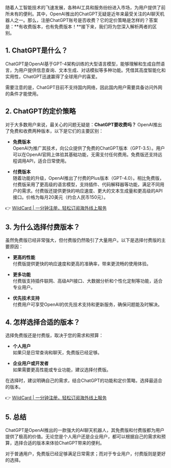 随着人工智能技术的飞速发展，各种AI工具和服务纷纷进入市场，为用户提供了前所未有的便利。其中，OpenAI推出的ChatGPT无疑是近年来最受关注的AI聊天机器人之一。那么，注册ChatGPT账号是否收费？它的定价策略是怎样的？答案是：**有收费版本，也有免费版本！**接下来，我们将为您深入解析两者的区别。

## 1. ChatGPT是什么？

ChatGPT是OpenAI基于GPT-4架构训练的大型语言模型，能够理解和生成自然语言，为用户提供信息查询、文本生成、对话模拟等多种功能。凭借其高度智能化和实用性，ChatGPT迅速赢得了全球用户的喜爱。

需要注意的是，ChatGPT目前不支持国内网络，因此国内用户需要具备访问外网的条件才能使用。

## 2. ChatGPT的定价策略

对于大多数用户来说，最关心的问题无疑是：**ChatGPT要收费吗？** OpenAI推出了免费和收费两种版本，以下是它们的主要区别：

- **免费版本**  
  OpenAI为推广其技术，向公众提供了免费的ChatGPT版本（GPT-3.5）。用户可以在OpenAI官网上体验其基础功能，无需支付任何费用。免费版还支持远程调用API，适合日常使用。

- **付费版本**  
  随着功能的升级，OpenAI推出了付费的Plus版本（GPT-4.0）。相比免费版，付费版采用了更高级的语言模型，支持插件、代码解释器等功能，满足不同用户的需求。付费版还提供更快的响应速度、更大的文本生成量和更高级的API接口。价格为每月20美元（约合人民币150元）。

👉 [WildCard | 一分钟注册，轻松订阅海外线上服务](https://bit.ly/bewildcard)

## 3. 为什么选择付费版本？

虽然免费版已经非常强大，但付费版仍然吸引了大量用户。以下是选择付费版的主要原因：

- **更高的性能**  
  付费版提供更快的响应速度和更高的准确率，带来更流畅的使用体验。

- **更多功能**  
  付费版支持插件联网、高级API接口、大数据分析和个性化定制等功能，适合专业用户。

- **优先技术支持**  
  付费用户可享受OpenAI的优先技术支持和更新服务，确保问题能及时解决。

## 4. 怎样选择合适的版本？

选择免费版还是付费版，取决于您的需求和预算：

- **个人用户**  
  如果只是日常查询和聊天，免费版已经足够。

- **企业用户或开发者**  
  如果需要更高性能或专业功能，建议选择付费版。

在选择时，建议明确自己的需求，结合ChatGPT的功能和定价策略，选择最适合的版本。

👉 [WildCard | 一分钟注册，轻松订阅海外线上服务](https://bit.ly/bewildcard)

## 5. 总结

ChatGPT是OpenAI推出的一款强大的AI聊天机器人，其免费版和付费版都为用户提供了极高的价值。无论您是个人用户还是企业用户，都可以根据自己的需求和预算，选择合适的版本来体验ChatGPT带来的便利。

对于普通用户，免费版已经足够满足日常需求；而对于专业用户，付费版则是更好的选择。